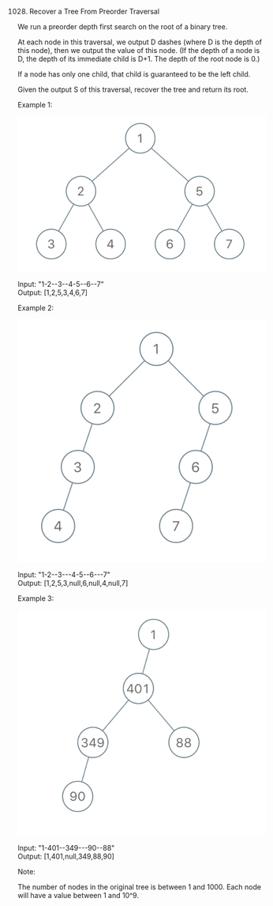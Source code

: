 1028. Recover a Tree From Preorder Traversal

We run a preorder depth first search on the root of a binary tree.

At each node in this traversal, we output D dashes (where D is the depth of this node), then we output the value of this node.  (If the depth of a node is D, the depth of its immediate child is D+1.  The depth of the root node is 0.)

If a node has only one child, that child is guaranteed to be the left child.

Given the output S of this traversal, recover the tree and return its root.

Example 1:

![](mdImg/2020-06-18-21-23-16.png)

Input: "1-2--3--4-5--6--7"  
Output: [1,2,5,3,4,6,7]  


Example 2:

![](mdImg/2020-06-18-21-23-30.png)

Input: "1-2--3---4-5--6---7"  
Output: [1,2,5,3,null,6,null,4,null,7]  
 

Example 3:  

![](mdImg/2020-06-18-21-23-39.png)

Input: "1-401--349---90--88"  
Output: [1,401,null,349,88,90]  


Note:

The number of nodes in the original tree is between 1 and 1000.
Each node will have a value between 1 and 10^9.